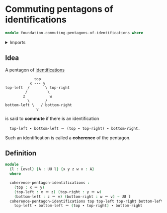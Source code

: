 # Commuting pentagons of identifications

```agda
module foundation.commuting-pentagons-of-identifications where
```

<details><summary>Imports</summary>

```agda
open import foundation.action-on-identifications-binary-functions
open import foundation.universe-levels

open import foundation-core.function-types
open import foundation-core.identity-types
```

</details>

## Idea

A pentagon of [identifications](foundation-core.identity-types.md)

```text
             top
           x --- y
top-left  /       \ top-right
         /         \
        z           w
          \       /
bottom-left \   / bottom-right
              v
```

is said to **commute** if there is an identification

```text
  top-left ∙ bottom-left ＝ (top ∙ top-right) ∙ bottom-right.
```

Such an identification is called a **coherence** of the pentagon.

## Definition

```agda
module _
  {l : Level} {A : UU l} {x y z w v : A}
  where

  coherence-pentagon-identifications :
    (top : x ＝ y)
    (top-left : x ＝ z) (top-right : y ＝ w)
    (bottom-left : z ＝ v) (bottom-right : w ＝ v) → UU l
  coherence-pentagon-identifications top top-left top-right bottom-left bottom-right =
    top-left ∙ bottom-left ＝ (top ∙ top-right) ∙ bottom-right
```
